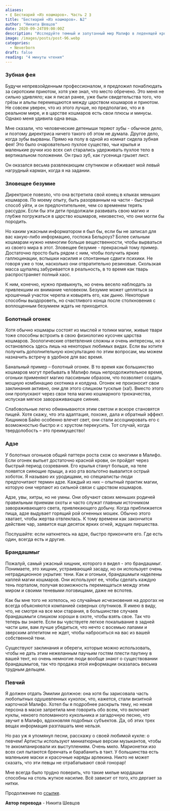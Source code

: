 ```yaml
---
aliases: 
- ⟪ Бестиарий «Из кошмаров». Часть 2 ⟫
title: "Бестиарий «Из кошмаров». №2"
author: "Никита Шевцов"
date: 2020-09-24T09:00:00Z
description: "Исследуйте темный и запутанный мир Малифо в леденящей кровь истории безумия и ужаса. Следуйте за рассказчиком, который описывает ужасающую силу ночных кошмаров и опасности занятий темной магией. Узнайте об ужасной судьбе Директора и узнайте, почему лучше быть растерзанным монстрами, чем сойти с ума от ужасов этого запутанного царства."
image: /images/posts/post-96.webp
categories:
  - Neverborn
draft: false
reading: "4 минуты чтения"
---
```


### Зубная фея

Будучи непревзойденным профессионалом, я предложил понаблюдать за сиротским приютом, хотя уже знал, что место обречено. Это меня не сильно удивляло; как я писал ранее, уже были свидетельства того, что грёзы и альпы перемещаются между царством кошмаров и приютом. Не совсем уверен, что из этого лучше, но предполагаю, что и в реальном мире, и в царстве кошмаров есть свои плюсы и минусы. Однако меня удивила одна вещь.

Мне сказали, что человеческие детеныши теряют зубы - обычное дело, и поэтому директриса ничего такого об этом не думала. Другое дело, когда зубы вырваны. Прямо на полу в одной из комнат сидела зубная фея! Это было очаровательно пухлое существо, чьи крылья и маленькие ручки изо всех сил старались удерживать пухлое тело в вертикальном положении. Он грыз зуб, как гусеница грызет лист.

Он оказался весьма развлекающим спутником и обживает мой левый нагрудный карман, когда я на задании.

### Зловещее безумие

Директрисе повезло, что она встретила свой конец в клыках меньших кошмаров. По моему опыту, быть разорванным на части - быстрый способ уйти, и он предпочтительнее, чем со временем терять рассудок. Если бы эти дети продолжали развивать свою магию и глубже погружаться в царство кошмаров, неизвестно, что они могли бы породить.

Но каким ужасным информатором я был бы, если бы не записал для вас какую-либо информацию, госпожа Бельроуз? Более сильным кошмарам нужно немногим больше вещественности, чтобы вырваться из своего мира в этот. Зловещее безумие - прекрасный тому пример. Достаточно просто быть рядом с ним, чтобы получить яркие галлюцинации, вспышки насилия и спонтанные сдвиги психики. Не говоря уже о том, насколько они отвратительно резиновые. Скользкая масса щупалец забуривается в реальность, в то время как тварь распространяет полный хаос.

К ним, конечно, нужно привыкнуть, но очень весело наблюдать за привлекшим их внимание человеком. Безумие может цепляться за крошечный участок черепа и ковырять его, как дыню. Некоторые способны выздороветь, но счастливого конца после столкновения с воплощенным безумием ждать не приходится.

### Болотный огонек

Хотя обычно кошмары состоят из мыслей и толики магии, живые твари тоже способны встроить в свою физиологию кусочек царства кошмаров. Зоологические ответвления сложны и очень интересны, но я остановлюсь здесь лишь на некоторых любимых видах. Если вы хотите получить дополнительную консультацию по этим вопросам, мы можем назначить встречу в удобное для вас время.

Банальный пример – болотный огонек. В то время как большинство кошмаров могут пребывать в Малифо лишь непродолжительное время, огоньки применяют магию пассивным образом, что позволяет создать мощную комбинацию охотника и колдуна. Огонек не произносит свои заклинания активно, они для этого слишком тусклые (ха!). Вместо этого они пропускают через свои тела магию кошмарного трюкачества, испуская мягкое завораживающее сияние.

Слабовольные легко обманываются этим светом и вскоре становятся пищей. Хотя скажу, что эта адаптация, похоже, дала и обратный эффект. Хищников Байю особенно влечет свет, они стали ассоциировать его с возможностью быстро и с хрустом перекусить. Тот случай, когда твердолобость – это преимущество!

### Адзе

У болотных огоньков общий паттерн роста схож со многими в Малифо. Если огонек выпьет достаточно красной крови, он пройдет через быстрый период созревания. Его крылья станут больше, на теле появятся сияющие прыщи, а изо рта вольготно вывалится острый хоботок. Я называю их уродищами, но специалисты-люди предпочитают термин адзе. Каждый из них – опытный практик магии, которую они черпают из сильной связи с царством кошмаров.

Адзе, увы, хитры, но не умны. Они обучают своих меньших родичей правильным приемам охоты и часто служат главным источником завораживающего света, привлекающего добычу. Когда приближается пища, адзе выдувает горящий рой огненных мошек. Обычно этого хватает, чтобы жертва отвлеклась. К тому времени как закончится действие чар, заявится еще десяток ярких огней, ждущих пиршества.

Послушайте: если наткнетесь на адзе, быстро прикончите его. Где есть один, всегда есть и другие.

### Брандашмыг

Пожалуй, самый ужасный хищник, которого я видел - это брандашмыг. Понимаете, это хищник, устраивающий засаду, но он использует очень нетрадиционное укрытие: тени. Как и огоньки, брандашмыги наделены каплей магии кошмаров. Они используют ее, чтобы сделать каждую тень порталом, получая возможность перемещаться между этим миром и своими теневыми логовищами, даже не вспотев.

Как бы мне того не хотелось, но случайные исчезновения на дорогах не всегда объясняются компанией скверных спутников. Я имею в виду, что, не смотря на все мои старания, в большинстве случаев брандашмыги слишком хороши в охоте, чтобы взять свое. Так что теперь вы знаете. Если вы чувствуете легкое покалывание в задней части шеи, вам лучше убедиться, что нечто с восемью лапами и зверским аппетитом не ждет, чтобы наброситься на вас из вашей собственной тени.

Существуют заклинания и обереги, которые можно использовать, чтобы не дать этим нежеланным паучьим гостям плести паутину в вашей тент, но очень немногие люди вообще знают о существовании брандашмыгов, так что продажа этой информации оказалась весьма трудным дельцем.

### Певчий

Я должен отдать Эмилии должное: она хотя бы зарисовала часть любопытных одушевленных куколок, что, кажется, стали визитной карточкой Малифо. Хотел бы я подробнее раскрыть тему, но некая персона в маске запретила мне говорить обо всем, что включает куклы, некоего поломанного кукольника и загадочную песню, что звучит в Малифо, вдохновляя подобных субъектов. Да, об этих трех вещах информация разглашать мне нельзя.

Но раз уж я упомянул песни, расскажу о своей любимой кукле: о певчем! Артисты используют миниатюрные версии музыкантов, чтобы те аккомпанировали их выступлениям. Очень мило. Марионетки изо всех сил пытаются бренчать и барабанить в такт. У большинства есть маленькие маски и красочные наряды арлекина. Никто не может сказать, что эти певцы не отрабатывают свой гонорар!

Мне всегда было трудно поверить, что такие милые мордашки способны на столь жуткое насилие. Всё зависит от того, кто дергает за нитки.


Продолжение по [ссылке](http://malifaux.vercel.app/posts/post-98).


**Автор перевода** - Никита Шевцов

